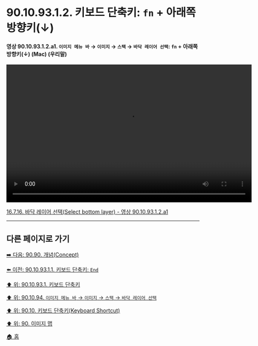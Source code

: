 # 90.10.93.1.2. 키보드 단축키: `fn` + 아래쪽 방향키(↓)

<a id="90-10-93-01-02-a1"></a>

#### 영상 90.10.93.1.2.a1. `이미지 메뉴 바` → `이미지` → `스택` → `바닥 레이어 선택`: `fn` + 아래쪽 방향키(↓) (Mac) (우리말)
<video controls="controls" width="640" height="360" src="https://github.com/user-attachments/assets/ba1b0dd3-0265-457a-affb-7e00d5000492"></video>

[16.7.16. 바닥 레이어 선택(Select bottom layer) - 영상 90.10.93.1.2.a1](./16-07-16-select-bottom-layer.md#90-10-93-01-02-a1)

***

## 다른 페이지로 가기

[➡️ 다음: 90.90. 개념(Concept)](./90-90-00-concept.md)

[⬅️ 이전: 90.10.93.1.1. 키보드 단축키: `End`](./90-10-93-01-01-end.md)

[⬆️ 위: 90.10.93.1. 키보드 단축키](./90-10-93-01-00-keyboard_shortcut.md)

[⬆️ 위: 90.10.94. `이미지 메뉴 바` → `이미지` → `스택` → `바닥 레이어 선택`](./90-10-93-00-menu_layer_stack_select_bottom_layer.md)

[⬆️ 위: 90.10. 키보드 단축키(Keyboard Shortcut)](./90-10-00-keyboard_shortcut.md)

[⬆️ 위: 90. 이미지 맵](./90-00-image-map.md)

[🏠 홈](./00-home.md)